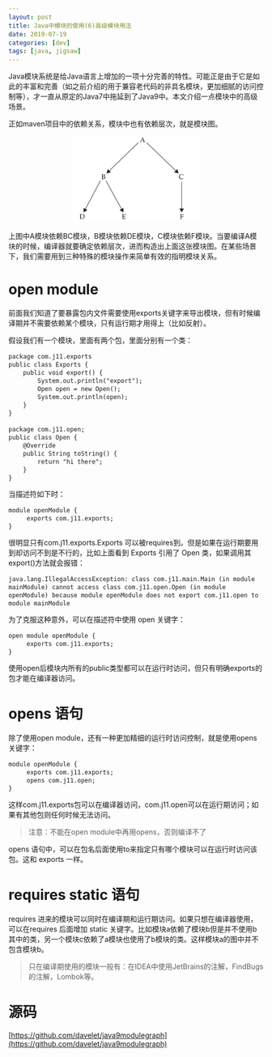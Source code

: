 ```yaml
---
layout: post
title: Java中模块的使用(6)高级模块用法
date: 2019-07-19
categories: [dev]
tags: [java, jigsaw]
---
```

Java模块系统是给Java语言上增加的一项十分完善的特性。可能正是由于它是如此的丰富和完善（如之前介绍的用于兼容老代码的非具名模块，更加细腻的访问控制等），才一直从原定的Java7中拖延到了Java9中。本文介绍一点模块中的高级场景。

正如maven项目中的依赖关系，模块中也有依赖层次，就是模块图。
<div align="center">
<img width="50%" src="/images/post/jmg.png">
</div>

上图中A模块依赖BC模块，B模块依赖DE模块，C模块依赖F模块。当要编译A模块的时候，编译器就要确定依赖层次，进而构造出上面这张模块图。在某些场景下，我们需要用到三种特殊的模块操作来简单有效的指明模块关系。
# open module
前面我们知道了要暴露包内文件需要使用exports关键字来导出模块，但有时候编译期并不需要依赖某个模块，只有运行期才用得上（比如反射）。

假设我们有一个模块，里面有两个包，里面分别有一个类：
```
package com.j11.exports
public class Exports {
    public void export() {
        System.out.println("export");
        Open open = new Open();
        System.out.println(open);
    }
}

package com.j11.open;
public class Open {
    @Override
    public String toString() {
        return "hi there";
    }
}
```
当描述符如下时：
```
module openModule {
     exports com.j11.exports;
}
```
很明显只有com.j11.exports.Exports 可以被requires到。但是如果在运行期要用到却访问不到是不行的，比如上面看到 Exports 引用了 Open 类，如果调用其export()方法就会报错：
```
java.lang.IllegalAccessException: class com.j11.main.Main (in module mainModule) cannot access class com.j11.open.Open (in module openModule) because module openModule does not export com.j11.open to module mainModule
```
为了克服这种意外，可以在描述符中使用 open 关键字：
```
open module openModule {
     exports com.j11.exports;
}
```
使用open后模块内所有的public类型都可以在运行时访问，但只有明确exports的包才能在编译器访问。

# opens 语句
除了使用open module，还有一种更加精细的运行时访问控制，就是使用opens关键字：
```
module openModule {
     exports com.j11.exports;
     opens com.j11.open;
}
```
这样com.j11.exports包可以在编译器访问，com.j11.open可以在运行期访问；如果有其他包则任何时候无法访问。

> 注意：不能在open module中再用opens，否则编译不了

opens 语句中，可以在包名后面使用to来指定只有哪个模块可以在运行时访问该包。这和 exports 一样。

# requires static 语句
requires 进来的模块可以同时在编译期和运行期访问。如果只想在编译器使用，可以在requires 后面增加 static 关键字。比如模块a依赖了模块b但是并不使用b其中的类，另一个模块c依赖了a模块也使用了b模块的类。这样模块a的图中并不包含模块b。

> 只在编译期使用的模块一般有：在IDEA中使用JetBrains的注解，FindBugs的注解，Lombok等。

# 源码

[https://github.com/davelet/java9modulegraph](https://github.com/davelet/java9modulegraph)

